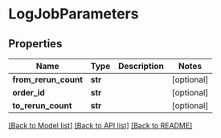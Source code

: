 # LogJobParameters

## Properties
Name | Type | Description | Notes
------------ | ------------- | ------------- | -------------
**from_rerun_count** | **str** |  | [optional] 
**order_id** | **str** |  | [optional] 
**to_rerun_count** | **str** |  | [optional] 

[[Back to Model list]](../README.md#documentation-for-models) [[Back to API list]](../README.md#documentation-for-api-endpoints) [[Back to README]](../README.md)


